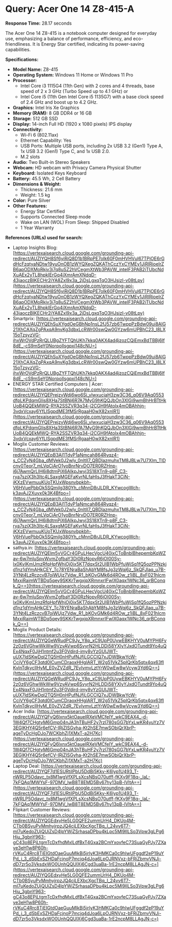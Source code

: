 # Query: Acer One 14 Z8-415-A

**Response Time:** 28.17 seconds

The Acer One 14 Z8-415 is a notebook computer designed for everyday use, emphasizing a balance of performance, efficiency, and eco-friendliness. It is Energy Star certified, indicating its power-saving capabilities.

**Specifications:**

*   **Model Name:** Z8-415
*   **Operating System:** Windows 11 Home or Windows 11 Pro
*   **Processor:**
    *   Intel Core i3 1115G4 (11th Gen) with 2 cores and 4 threads, base speed of 2 x 3 GHz (Turbo Speed up to 4.1 GHz) or
    *   Intel Core i5 (11th Gen Intel Core i5 1135G7) with a base clock speed of 2.4 GHz and boost up to 4.2 GHz.
*   **Graphics:** Intel Iris Xe Graphics
*   **Memory (RAM):** 8 GB DDR4 or 16 GB
*   **Storage:** 512 GB SSD
*   **Display:** 14-inch Full HD (1920 x 1080 pixels) IPS display
*   **Connectivity:**
    *   Wi-Fi 6 (802.11ax)
    *   Ethernet Capability: Yes
    *   USB Ports: Multiple USB ports, including 2x USB 3.2 (Gen1) Type A, 1x USB 3.2 (Gen1) Type C, and 1x USB 2.0.
    *   M.2 slots
*   **Audio:** Two Built-in Stereo Speakers
*   **Webcam:** HD webcam with Privacy Camera Physical Shutter
*   **Keyboard:** Isolated Keys Keyboard
*   **Battery:** 45.5 Wh, 2 Cell Battery
*   **Dimensions & Weight:**
    *   Thickness: 21.6 mm
    *   Weight: 1.5 kg
*   **Color:** Pure Silver
*   **Other Features:**
    *   Energy Star Certified
    *   Supports Connected Sleep mode
    *   Wake on LAN (WOL) From Sleep: Shipped Disabled
    *   1 Year Warranty

**References (URLs) used for search:**

*   Laptop Insights Blog: [https://vertexaisearch.cloud.google.com/grounding-api-redirect/AUZIYQH8Sf6yiRiQ8D1b1BRpPE7oIk60F0mHVHVul67TPjOE6rGdHcFzqtyaNDtw19yuOnOB1zWYQXegZQKAThCczYxCYMEy1JiRIRioeIrZB6apODXMoRkjv3i7q8uSZ2hVCegmXtWb3PAVW_inteIF3PAB2iTUbcNdXuAEx2yTL8hpkIErGq4iXmrAmXNdqD-43jaoczBIKECHr2iYA8Zxl9x3a_2jDsLgxqTqO3HJsizI-v08tLpv](https://vertexaisearch.cloud.google.com/grounding-api-redirect/AUZIYQH8Sf6yiRiQ8D1b1BRpPE7oIk60F0mHVHVul67TPjOE6rGdHcFzqtyaNDtw19yuOnOB1zWYQXegZQKAThCczYxCYMEy1JiRIRioeIrZB6apODXMoRkjv3i7q8uSZ2hVCegmXtWb3PAVW_inteIF3PAB2iTUbcNdXuAEx2yTL8hpkIErGq4iXmrAmXNdqD-43jaoczBIKECHr2iYA8Zxl9x3a_2jDsLgxqTqO3HJsizI-v08tLpv)
*   Smartprix: [https://vertexaisearch.cloud.google.com/grounding-api-redirect/AUZIYQEhSuXYgdOeGBhNp1nsL2fJ57zb6TwppPzBdw09ui8AlG21XhCAXqZgPAxqA9nvKg3dbxLcRWr00swQw0GYzw6mUPBhC23_I8LX15oTzsyzVG-ihxWrOVdPzRrQLUBgZYFTQhUKh7kkq0AKX4ad4jzozCQiEmxBdTBBj6If8dE_-cS9mSeY0NorpolIsgpxi148cNU=](https://vertexaisearch.cloud.google.com/grounding-api-redirect/AUZIYQEhSuXYgdOeGBhNp1nsL2fJ57zb6TwppPzBdw09ui8AlG21XhCAXqZgPAxqA9nvKg3dbxLcRWr00swQw0GYzw6mUPBhC23_I8LX15oTzsyzVG-ihxWrOVdPzRrQLUBgZYFTQhUKh7kkq0AKX4ad4jzozCQiEmxBdTBBj6If8dE_-cS9mSeY0NorpolIsgpxi148cNU=)
*   ENERGY STAR Certified Computers | Acer: [https://vertexaisearch.cloud.google.com/grounding-api-redirect/AUZIYQEPrejzvWdj6wo6Sj_vlwxucjaH3zw3C36_q06V9Aq0553dfpLKPdqmGIis8XHa7StBNj6R7A7MyG9hKQQJbOn3XlGi9wmBhHrBTtHkUoB4QQEkMWQ-RYA2SSZVR3q34-j2CGH9fAtolx4mOBAhhjn-3vdxVcxay6YfLISgpdME3fMSrRgaaH0wX82xnIR1](https://vertexaisearch.cloud.google.com/grounding-api-redirect/AUZIYQEPrejzvWdj6wo6Sj_vlwxucjaH3zw3C36_q06V9Aq0553dfpLKPdqmGIis8XHa3StBNj6R7A7MyG9hKQQJbOn3XlGi9wmBhHrBTtHkUoB4QQEkMWQ-RYA2SSZVR3q34-j2CGH9fAtolx4mOBAhhjn-3vdxVcxay6YfLISgpdME3fMSrRgaaH0wX82xnIR1)
*   Moglix Customer Reviews: [https://vertexaisearch.cloud.google.com/grounding-api-redirect/AUZIYQEpB3AI1TdyP1aNmcah864Ryqz4-s_CCZyN4Gba_dMVek0J2wly_0nltII7_QBDlazmuhxTM8JBLw7U7Xlm_TlDcnv0Teor7_mLVqCiArO1yoBnrNrvDO7ER0RZHnp-i6j7AwmQrLIH6i8dtmPjX6AIkpJwyj3S18XTn9-p8F_C3-rya7sziX3h3Itc4LSaxgMGEFaKvrNLfaHIsJ3fHakT3CiN-iKXzEVwmuuKUoTKUxWpsnvbpkbh-V6HVuePbbOk5SQmjlg380Yh_cMnnD8rJLDR_KYwcogWch-k3avAJ2Xuyx0k3K4Bfpo=](https://vertexaisearch.cloud.google.com/grounding-api-redirect/AUZIYQEpB3AI1TdyP1aNmcah864Ryqz4-s_CCZyN4Gba_dMVek0J2wly_0nltII7_QBDlazmuhxTM8JBLw7U7Xlm_TlDcnv0Teor7_mLVqCiArO1yoBnrNrvDO7ER0RZHnp-i6j7AwmQrLIH6i8dtmPjX6AIkpJwyj3S18XTn9-p8F_C3-rya7sziX3h3Itc4LSaxgMGEFaKvrNLfaHIsJ3fHakT3CiN-iKXzEVwmuuKUoTKUxWpsnvbpkbh-V6HVuePbbOk5SQmjlg380Yh_cMnnD8rJLDR_KYwcogWch-k3avAJ2Xuyx0k3K4Bfpo=)
*   sathya.in: [https://vertexaisearch.cloud.google.com/grounding-api-redirect/AUZIYQElm5vVGCr4GPuLHecVgcU40ixCToBnblBhepembKqWZav-6w7mIuSpvWvmZgfbaY3Dj0RzNopvR6jOI00Sy-lx0KvIKmUmzRfqHpfWhjOj0ix5KT7dqxSt2UIB1WbPfuWjSq1fQ5ozPPNzkjd1nz1dYmAHkCEY_Tc78YENraBaShAbYM8fsJg3zWqj6z_SkQFJlaq_u7B-3YNt4LzRczcvB7oiWUjz7Vdw_R1_bKOvGMk6d4ROw_z1iBL_8xF021hlcmMxxiRaimWTBDq5qey9SKKrTwgxjpXRmnxrIFwIX0aqx1WNc36_qrBConqk_Q==](https://vertexaisearch.cloud.google.com/grounding-api-redirect/AUZIYQElm5vVGCr4GPuLHecVgcU40ixCToBnblBhepembKqWZav-6w7mIuSpvWvmZgfbaY3Dj0RzNopvR6jOI00Sy-lx0KvIKmUmzRfqHpfWhjOj0ix5KT7dqxSt2UIB1WbPfuWjSq1fQ5ozPPNzkjd1nz1dYmAHkCEY_Tc78YENraBaShAbYM8fsJg3zWqj6z_SkQFJlaq_u7B-3YNt4LzRczcvB7oiWUjz7Vdw_R1_bKOvGMk6d4ROw_z1iBL_8xF021hlcmMxxiRaimWTBDq5qey9SKKrTwgxjpXRmnxrIFwIX0aqx1WNc36_qrBConqk_Q==)
*   Moglix Product Details: [https://vertexaisearch.cloud.google.com/grounding-api-redirect/AUZIYQGeWRudPC9Jy_Y8p_xC9UpP0UywEBKHYV0uMYPH6Fv2z0z6VGhwWkWw9VzvAVwp6SvyrN2HLDDi58YXlyYJxdOTundt9Yo4uQEx4NqxF0JjH1ntmf2u3F0Vdird-imy8vYzGUIJWT-uUX7ldSKwDql2TQ5H0nHPufNJfjLGCCIQ7xJDWBkwYcW-CciVY6gCF3qtd0lCumCDraoxHHglART_W2g51VkZ5pIQrKb5qtx4qx63fIKvlnTdkycIlHyM_E0vZVZdR_7EyIvmvLztYrW0wEw8wVcyw3Yd6Q==](https://vertexaisearch.cloud.google.com/grounding-api-redirect/AUZIYQGeWRudPC9Jy_Y8p_xC9UpP0UywEBKHYV0uMYPH6Fv2z0z6VGhwWkWw9VzvAVwp6SvyrN2HLDDi58YXlyYJxdOTundt9Yo4uQEx4NqxF0JjH1ntmf2u3F0Vdird-imy8vYzGUIJWT-uUX7ldSKwDql2TQ5H0nHPufNJfjLGCCIQ7xJDWBkwYcW-CciVY6gCF3qtd0lCumCDraoxHHglART_W2g51VkZ5pIQrKb5qtx4qx63fIKvlnTdkycIlHyM_E0vZVZdR_7EyIvmvLztYrW0wEw8wVcyw3Yd6Q==)
*   Acer India: [https://vertexaisearch.cloud.google.com/grounding-api-redirect/AUZIYQFyQ6lxnx5ktOaueIRXeVMCfeIY_wkC9EAX4_-d-1W4Qf7CHgtyM6Gmp04nJA3hTBuHF2y7rzl780sGG7bYxLwKR4yuYz7V3EGlKHY4Q5r6efCV-IRjZISGvha-Kt2hSE7mwSObiQrXbrP-ageTyDcHgDJo7WCKbhZj1XMxT-a2H7Kc](https://vertexaisearch.cloud.google.com/grounding-api-redirect/AUZIYQFyQ6lxnx5ktOaueIRXeVMCfeIY_wkC9EAX4_-d-1W4Qf7CHgtyM6Gmp04nJA3hTBuHF2y7rzl780sGG7bYxLwKR4yuYz7V3EGlKHY4Q5r6efCV-IRjZISGvha-Kt2hSE7mwSObiQrXbrP-ageTyDcHgDJo7WCKbhZj1XMxT-a2H7Kc)
*   Laptop Deal: [https://vertexaisearch.cloud.google.com/grounding-api-redirect/AUZIYQF7d1ESURtilPbU5DdBi5Kkv-K6lyp1U493_T-nWRLP5Odavc_tx8M1wgVfXPLsXcsNBsO70utff-fKXy9F18q-_laL-7kFQAq1MWYsF-97DMV_lwB8T8EMD5Bv67hy13pB-lVltA==](https://vertexaisearch.cloud.google.com/grounding-api-redirect/AUZIYQF7d1ESURtilPbU5DdBi5Kkv-K6lyp1U493_T-nWRLP5Odavc_tx8M1wgVfXPLsXcsNBsO70utff-fKXy9F18q-_laL-7kFQAq1MWYsF-97DMV_lwB8T8EMD5Bv67hy13pB-lVltA==)
*   Flipkart Customer Reviews: [https://vertexaisearch.cloud.google.com/grounding-api-redirect/AUZIYQGEdxyHe5LG0QFE2ummUrH4_DKUo4M-CTb0BSyuPvMmhyjrpzJQ4cjLEXbcXgcTBq_I_24vv6T7-ml7uKedoZUjQUiZsD4lpYWjZSrhasaDPbu4kLpc5Ml9IlLSo3Vpw3gLPg6Hiu_3gbnY963-gC43o8EPjLtgmTcDxfhdMxlLdfBxT4Gxa2BCmYxovfeC73SuaGyPJy7ZXaye3eH1w8P60h-rVKuC4Rrc8TiEIGtdOaeGuuMIkBi5jrlyK3HMKCa0c9hlwUFggdf2eP19uYPd_j_3_dSbExSZHDaFcjnoP7mcjq4dJoa6LpOJRNVxz-bFRiZbmvVNJi-dD7zr5o3VksdxWO0UnhQQUIXj6Cgd3uaBa-1rE2ncpM8LLAgJN-c=](https://vertexaisearch.cloud.google.com/grounding-api-redirect/AUZIYQGEdxyHe5LG0QFE2ummUrH4_DKUo4M-CTb0BSyuPvMmhyjrpzJQ4cjLEXbcXgcTBq_I_24vv6T7-ml7uKedoZUjQUiZsD4lpYWjZSrhasaDPbu4kLpc5Ml9IlLSo3Vpw3gLPg6Hiu_3gbnY963-gC43o8EPjLtgmTcDxfhdMxlLdfBxT4Gxa2BCmYxovfeC73SuaGyPJy7ZXaye3eH1w8P60h-rVKuC4Rrc8TiEIGtdOaeGuuMIkBi5jrlyK3HMKCa0c9hlwUFggdf2eP19uYPd_j_3_dSbExSZHDaFcjnoP7mcjq4dJoa6LpOJRNVxz-bFRiZbmvVNJi-dD7zr5o3VksdxWO0UnhQQUIXj6Cgd3uaBa-1rE2ncpM8LLAgJN-c=)